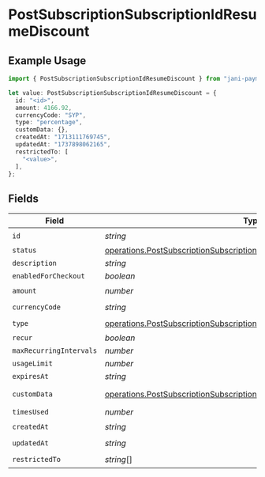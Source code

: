 # PostSubscriptionSubscriptionIdResumeDiscount

## Example Usage

```typescript
import { PostSubscriptionSubscriptionIdResumeDiscount } from "jani-payments/models/operations";

let value: PostSubscriptionSubscriptionIdResumeDiscount = {
  id: "<id>",
  amount: 4166.92,
  currencyCode: "SYP",
  type: "percentage",
  customData: {},
  createdAt: "1713111769745",
  updatedAt: "1737898062165",
  restrictedTo: [
    "<value>",
  ],
};
```

## Fields

| Field                                                                                                                                                                  | Type                                                                                                                                                                   | Required                                                                                                                                                               | Description                                                                                                                                                            |
| ---------------------------------------------------------------------------------------------------------------------------------------------------------------------- | ---------------------------------------------------------------------------------------------------------------------------------------------------------------------- | ---------------------------------------------------------------------------------------------------------------------------------------------------------------------- | ---------------------------------------------------------------------------------------------------------------------------------------------------------------------- |
| `id`                                                                                                                                                                   | *string*                                                                                                                                                               | :heavy_check_mark:                                                                                                                                                     | N/A                                                                                                                                                                    |
| `status`                                                                                                                                                               | [operations.PostSubscriptionSubscriptionIdResumeSubscriptionResponseStatus](../../models/operations/postsubscriptionsubscriptionidresumesubscriptionresponsestatus.md) | :heavy_minus_sign:                                                                                                                                                     | N/A                                                                                                                                                                    |
| `description`                                                                                                                                                          | *string*                                                                                                                                                               | :heavy_minus_sign:                                                                                                                                                     | N/A                                                                                                                                                                    |
| `enabledForCheckout`                                                                                                                                                   | *boolean*                                                                                                                                                              | :heavy_minus_sign:                                                                                                                                                     | N/A                                                                                                                                                                    |
| `amount`                                                                                                                                                               | *number*                                                                                                                                                               | :heavy_check_mark:                                                                                                                                                     | N/A                                                                                                                                                                    |
| `currencyCode`                                                                                                                                                         | *string*                                                                                                                                                               | :heavy_check_mark:                                                                                                                                                     | N/A                                                                                                                                                                    |
| `type`                                                                                                                                                                 | [operations.PostSubscriptionSubscriptionIdResumeType](../../models/operations/postsubscriptionsubscriptionidresumetype.md)                                             | :heavy_check_mark:                                                                                                                                                     | N/A                                                                                                                                                                    |
| `recur`                                                                                                                                                                | *boolean*                                                                                                                                                              | :heavy_minus_sign:                                                                                                                                                     | N/A                                                                                                                                                                    |
| `maxRecurringIntervals`                                                                                                                                                | *number*                                                                                                                                                               | :heavy_minus_sign:                                                                                                                                                     | N/A                                                                                                                                                                    |
| `usageLimit`                                                                                                                                                           | *number*                                                                                                                                                               | :heavy_minus_sign:                                                                                                                                                     | N/A                                                                                                                                                                    |
| `expiresAt`                                                                                                                                                            | *string*                                                                                                                                                               | :heavy_minus_sign:                                                                                                                                                     | N/A                                                                                                                                                                    |
| `customData`                                                                                                                                                           | [operations.PostSubscriptionSubscriptionIdResumeSubscriptionCustomData](../../models/operations/postsubscriptionsubscriptionidresumesubscriptioncustomdata.md)         | :heavy_check_mark:                                                                                                                                                     | Any valid JSON value                                                                                                                                                   |
| `timesUsed`                                                                                                                                                            | *number*                                                                                                                                                               | :heavy_minus_sign:                                                                                                                                                     | N/A                                                                                                                                                                    |
| `createdAt`                                                                                                                                                            | *string*                                                                                                                                                               | :heavy_check_mark:                                                                                                                                                     | N/A                                                                                                                                                                    |
| `updatedAt`                                                                                                                                                            | *string*                                                                                                                                                               | :heavy_check_mark:                                                                                                                                                     | N/A                                                                                                                                                                    |
| `restrictedTo`                                                                                                                                                         | *string*[]                                                                                                                                                             | :heavy_check_mark:                                                                                                                                                     | N/A                                                                                                                                                                    |
